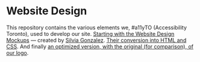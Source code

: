 # Website Design

This repository contains the various elements we, #a11yTO (Accessibility Toronto), used to develop our site. [Starting with the Website Design Mockups](https://github.com/a11yTO/website/tree/master/Website-Design-Mockups) — created by [Silvia Gonzalez](http://hellosilvia.com/). [Their conversion into HTML and CSS](https://github.com/a11yTO/website/tree/master/HTML). And finally [an optimized version, with the original (for comparison), of our logo](https://github.com/a11yTO/website/tree/master/Optimized-Logo).